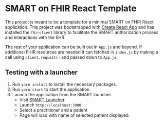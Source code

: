 # SMART on FHIR React Template

This project is meant to be a template for a minimal SMART on FHIR React application. This project was bootstrapped with [Create React App](https://github.com/facebook/create-react-app) and has installed the `fhirclient` library to facilitate the SMART authorization process and interactions with the EHR.

The rest of your application can be built out in `App.js` and beyond.  If additional FHIR resources are needed it can fetched in `index.js` by making a call using `client.request()` and passed down to `App.js`.

## Testing with a launcher

1. Run `yarn install` to install the necessary packages.
2. Run `yarn start` to start the application.
3. Launch the application from the SMART launcher.
    - Visit [SMART Launcher](http://launch.smarthealthit.org)
    - Launch `http://localhost:3000`
    - Select a practitioner and a patient
    - Page will load with name of selected patient displayed.
